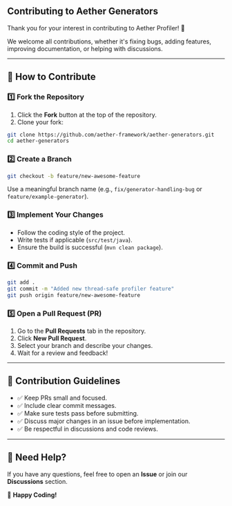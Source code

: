 ## Contributing to Aether Generators

Thank you for your interest in contributing to Aether Profiler! 🎉

We welcome all contributions, whether it's fixing bugs, adding features, improving documentation, or helping with discussions.

---

## 🚀 How to Contribute

### 1️⃣ Fork the Repository
1. Click the **Fork** button at the top of the repository.
2. Clone your fork:
```sh
git clone https://github.com/aether-framework/aether-generators.git
cd aether-generators
```

### 2️⃣ Create a Branch
```sh
git checkout -b feature/new-awesome-feature
```
Use a meaningful branch name (e.g., `fix/generator-handling-bug` or `feature/example-generator`).

### 3️⃣ Implement Your Changes
- Follow the coding style of the project.
- Write tests if applicable (`src/test/java`).
- Ensure the build is successful (`mvn clean package`).

### 4️⃣ Commit and Push
```sh
git add .
git commit -m "Added new thread-safe profiler feature"
git push origin feature/new-awesome-feature
```

### 5️⃣ Open a Pull Request (PR)
1. Go to the **Pull Requests** tab in the repository.
2. Click **New Pull Request**.
3. Select your branch and describe your changes.
4. Wait for a review and feedback!

---

## 📜 Contribution Guidelines

- ✅ Keep PRs small and focused.
- ✅ Include clear commit messages.
- ✅ Make sure tests pass before submitting.
- ✅ Discuss major changes in an issue before implementation.
- ✅ Be respectful in discussions and code reviews.

---

## 📢 Need Help?
If you have any questions, feel free to open an **Issue** or join our **Discussions** section.

🚀 **Happy Coding!**
